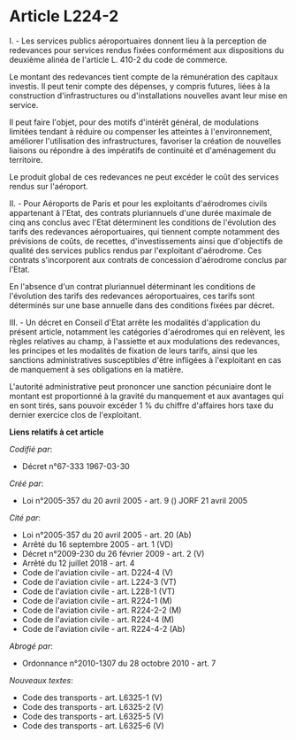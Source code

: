 # Article L224-2

I. - Les services publics aéroportuaires donnent lieu à la perception de redevances pour services rendus fixées conformément
aux dispositions du deuxième alinéa de l'article L. 410-2 du code de commerce.

Le montant des redevances tient compte de la rémunération des capitaux investis. Il peut tenir compte des dépenses, y compris
futures, liées à la construction d'infrastructures ou d'installations nouvelles avant leur mise en service.

Il peut faire l'objet, pour des motifs d'intérêt général, de modulations limitées tendant à réduire ou compenser les
atteintes à l'environnement, améliorer l'utilisation des infrastructures, favoriser la création de nouvelles liaisons ou
répondre à des impératifs de continuité et d'aménagement du territoire.

Le produit global de ces redevances ne peut excéder le coût des services rendus sur l'aéroport.

II. - Pour Aéroports de Paris et pour les exploitants d'aérodromes civils appartenant à l'Etat, des contrats pluriannuels
d'une durée maximale de cinq ans conclus avec l'Etat déterminent les conditions de l'évolution des tarifs des redevances
aéroportuaires, qui tiennent compte notamment des prévisions de coûts, de recettes, d'investissements ainsi que d'objectifs
de qualité des services publics rendus par l'exploitant d'aérodrome. Ces contrats s'incorporent aux contrats de concession
d'aérodrome conclus par l'Etat.

En l'absence d'un contrat pluriannuel déterminant les conditions de l'évolution des tarifs des redevances aéroportuaires, ces
tarifs sont déterminés sur une base annuelle dans des conditions fixées par décret.

III. - Un décret en Conseil d'Etat arrête les modalités d'application du présent article, notamment les catégories
d'aérodromes qui en relèvent, les règles relatives au champ, à l'assiette et aux modulations des redevances, les principes et
les modalités de fixation de leurs tarifs, ainsi que les sanctions administratives susceptibles d'être infligées à
l'exploitant en cas de manquement à ses obligations en la matière.

L'autorité administrative peut prononcer une sanction pécuniaire dont le montant est proportionné à la gravité du manquement
et aux avantages qui en sont tirés, sans pouvoir excéder 1 % du chiffre d'affaires hors taxe du dernier exercice clos de
l'exploitant.

**Liens relatifs à cet article**

_Codifié par_:

  - Décret n°67-333 1967-03-30

_Créé par_:

  - Loi n°2005-357 du 20 avril 2005 - art. 9 () JORF 21 avril 2005

_Cité par_:

  - Loi n°2005-357 du 20 avril 2005 - art. 20 (Ab)
  - Arrêté du 16 septembre 2005 - art. 1 (VD)
  - Décret n°2009-230 du 26 février 2009 - art. 2 (V)
  - Arrêté du 12 juillet 2018 - art. 4
  - Code de l'aviation civile - art. D224-4 (V)
  - Code de l'aviation civile - art. L224-3 (VT)
  - Code de l'aviation civile - art. L228-1 (VT)
  - Code de l'aviation civile - art. R224-1 (M)
  - Code de l'aviation civile - art. R224-2-2 (M)
  - Code de l'aviation civile - art. R224-4 (M)
  - Code de l'aviation civile - art. R224-4-2 (Ab)

_Abrogé par_:

  - Ordonnance n°2010-1307 du 28 octobre 2010 - art. 7

_Nouveaux textes_:

  - Code des transports - art. L6325-1 (V)
  - Code des transports - art. L6325-2 (V)
  - Code des transports - art. L6325-5 (V)
  - Code des transports - art. L6325-6 (V)
